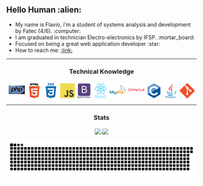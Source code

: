 <h2> Hello Human :alien:</h2>
<ul>
      <li>My name is Flavio, i'm a student of systems analysis and development by Fatec (4/6). :computer:</li>
      <li>I am graduated in technician Electro-electronics by IFSP. :mortar_board:</li>
      <li>Focused on being a great web application developer :star:</li>
      <li>How to reach me: 
            <a href="https://www.linkedin.com/in/flaviomoreiraterra/">:link:</a>
      </li>
</ul>

<hr />

<h3 align="center">Technical Knowledge</h3>
<p align="center">
      <img src="https://raw.githubusercontent.com/devicons/devicon/master/icons/php/php-original.svg" alt="php" width="45" height="45"/>
      <img src="https://raw.githubusercontent.com/devicons/devicon/master/icons/html5/html5-original-wordmark.svg" alt="html5"  width="40" height="40"/>
      <img src="https://raw.githubusercontent.com/devicons/devicon/master/icons/css3/css3-plain-wordmark.svg" alt="css3"  width="40" height="40"/>
      <img src="https://raw.githubusercontent.com/devicons/devicon/master/icons/javascript/javascript-original.svg" alt="javascript" width="40" height="40"/>
      <img src="https://raw.githubusercontent.com/devicons/devicon/master/icons/bootstrap/bootstrap-plain-wordmark.svg" alt="bootstrap" width="40" height="40"/>
      <img src="https://raw.githubusercontent.com/devicons/devicon/master/icons/react/react-original-wordmark.svg" alt="react" width="40" height="40"/>
      <img src="https://raw.githubusercontent.com/devicons/devicon/master/icons/mysql/mysql-original-wordmark.svg" alt="mysql" width="45" height="45"/>
      <img src="https://raw.githubusercontent.com/devicons/devicon/master/icons/oracle/oracle-original.svg" alt="oracle" width="45" height="45"/>
      <img src="https://raw.githubusercontent.com/devicons/devicon/master/icons/c/c-original.svg" alt="c" width="40" height="40"/>
      <img src="https://raw.githubusercontent.com/devicons/devicon/master/icons/java/java-original.svg" alt="java" width="40" height="40"/>
      <img src="https://raw.githubusercontent.com/devicons/devicon/master/icons/git/git-original.svg" alt="git" width="40" height="40"/>
</p>

<hr />

<h3 align="center">Stats</h3>
<p align="center">
    <a href="https://github.com/anuraghazra/github-readme-stats">
        <img 
             align="center" 
             src="https://github-readme-stats.vercel.app/api?username=FlavioTerra&show_icons=true&theme=midnight-purple&locale=en" 
             width="400"
        />
     </a>
     <a href="https://github.com/anuraghazra/github-readme-stats">
        <img align="center" 
             src="https://github-readme-stats.vercel.app/api/top-langs/?username=FlavioTerra&layout=compact&theme=midnight-purple&locale=en" 
             height="159" 
        />
     </a>
</p>

![Snake animation](https://github.com/FlavioTerra/FlavioTerra/blob/output/github-contribution-grid-snake.svg)
